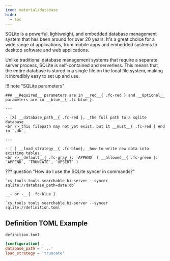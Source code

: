 ```yaml
---
icon: material/database
hide:
  - toc
---
```


SQLite is a powerful, lightweight, and embedded database management system that has been around for over 20 years. It's a great choice for a wide range of applications, from mobile apps and embedded systems to desktop software and web applications. 

Unlike traditional database management systems that require a separate server process, SQLite is self-contained and serverless. This means that the entire database is stored in a single file on the local file system, making it incredibly easy to set up and use.

!!! note "SQLite parameters"

    ### __Required__ parameters are in __red__{ .fc-red } and __Optional__ parameters are in __blue__{ .fc-blue }.
    
    ---

    - [X] __database_path__{ .fc-red }, _the full path to a sqlite database_
    <br />_this filepath may not yet exist, but it __must__{ .fc-red } end in `.db`_

    ---

    - [ ] __load_strategy__{ .fc-blue}, _how to write new data into existing tables_
    <br />__default__{ .fc-gray }: `APPEND` ( __allowed__{ .fc-green }: `APPEND`, `TRUNCATE`, `UPSERT` )


??? question "How do I use the SQLite syncer in commands?"

    `cs_tools tools searchable bi-server --syncer sqlite://database_path=data.db`

    __- or -__{ .fc-blue }

    `cs_tools tools searchable bi-server --syncer sqlite://definition.toml`


## Definition TOML Example

`definition.toml`
```toml
[configuration]
database_path = '...'
load_strategy = 'truncate'
```
